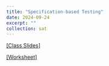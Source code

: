 ```yaml
---
title: "Specification-based Testing"
date: 2024-09-24
excerpt: ""
collection: sat
---
```


[[Class Slides]](https://docs.google.com/presentation/d/1U1AjgHLi3kUBH3oiuc3sN6cFYJhpaJ_e26quPqOXvek/edit?usp=share_link)


[[Worksheet]](/_sat/files/9_24.pdf)
